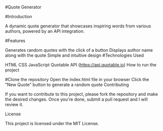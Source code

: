 #Quote Generator

#Introduction

A dynamic quote generator that showcases inspiring words from various authors, powered by an API integration.

#Features

Generates random quotes with the click of a button
Displays author name along with the quote
Simple and intuitive design
#Technologies Used

HTML
CSS
JavaScript
Quotable API (https://api.quotable.io)
How to run the project

#Clone the repository
Open the index.html file in your browser
Click the "New Quote" button to generate a random quote
Contributing

If you want to contribute to this project, please fork the repository and make the desired changes. Once you're done, submit a pull request and I will review it.

License

This project is licensed under the MIT License.
